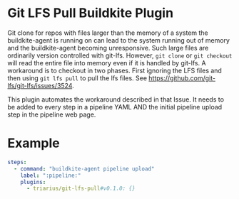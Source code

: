 Git LFS Pull Buildkite Plugin
===

Git clone for repos with files larger than the memory of a system the buildkite-agent is running on can lead to the system running out of memory and the buildkite-agent becoming unresponsive. Such large files are ordinarily version controlled with git-lfs. However, `git clone` or `git checkout` will read the entire file into memory even if it is handled by git-lfs. A workaround is to checkout in two phases. First ignoring the LFS files and then using `git lfs pull` to pull the lfs files. See https://github.com/git-lfs/git-lfs/issues/3524.

This plugin automates the workaround described in that Issue. It needs to be added to every step in a pipeline YAML AND the initial pipeline upload step in the pipeline web page.

# Example

```yaml
steps:
  - command: "buildkite-agent pipeline upload"
    label: ":pipeline:"
    plugins:
      - triarius/git-lfs-pull#v0.1.0: {}
```
